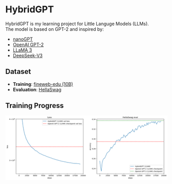 # HybridGPT

HybridGPT is my learning project for Little Languge Models (LLMs).  
The model is based on GPT-2 and inspired by:

- [nanoGPT](https://github.com/karpathy/nanoGPT)
- [OpenAI GPT-2](https://github.com/openai/gpt-2)
- [LLaMA 3](https://github.com/meta-llama/llama3)
- [DeepSeek-V3](https://github.com/deepseek-ai/DeepSeek-V3)

## Dataset

- **Training**: [fineweb-edu (10B)](https://huggingface.co/datasets/HuggingFaceFW/fineweb-edu)  
- **Evaluation**: [HellaSwag](https://arxiv.org/abs/1905.07830)

## Training Progress

![Training Scores](fig/output.png)